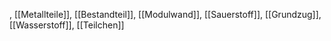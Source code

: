 , [[Metallteile]], [[Bestandteil]], [[Modulwand]], [[Sauerstoff]], [[Grundzug]], [[Wasserstoff]], [[Teilchen]]